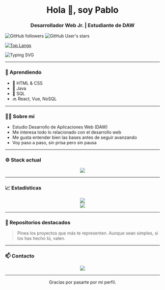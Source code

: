 <h1 align="center">Hola 👋, soy Pablo</h1>
<h3 align="center">Desarrollador Web Jr. | Estudiante de DAW</h3>

![GitHub followers](https://img.shields.io/github/followers/PabloCodevs?label=Seguidores&style=social)
![GitHub User's stars](https://img.shields.io/github/stars/PabloCodevs?affiliations=OWNER%2CCOLLABORATOR%2CORGANIZATION_MEMBER&style=social)

[![Top Langs](https://github-readme-stats.vercel.app/api/top-langs/?username=PabloCodevs&layout=compact&theme=tokyonight&hide_border=true)](https://github.com/anuraghazra/github-readme-stats)

![Typing SVG](https://readme-typing-svg.demolab.com/?lines=Desarrollador+Web+Junior;Aprendiendo+Java,+SQL+y+mucho+m%C3%A1s;&center=true&width=440&height=45&color=00BFFF&vCenter=true&pause=1000)


---

### 🚧 Aprendiendo

- 🔹 HTML & CSS  
- 🔹 Java  
- 🔹 SQL  
- 🔜 React, Vue, NoSQL

---

### 🧑‍💻 Sobre mí

- Estudio Desarrollo de Aplicaciones Web (DAW)  
- Me interesa todo lo relacionado con el desarrollo web  
- Me gusta entender bien las bases antes de seguir avanzando  
- Voy paso a paso, sin prisa pero sin pausa

---

### ⚙️ Stack actual

<p align="center">
  <img src="https://skillicons.dev/icons?i=html,css,java,mysql,git" />
</p>

---

### 📈 Estadísticas

<p align="center">
  <img src="https://github-readme-stats.vercel.app/api?username=PabloCodevs&show_icons=true&theme=tokyonight&hide_border=true" />
  <br/>
  <img src="https://github-readme-streak-stats.herokuapp.com/?user=PabloCodevs&theme=tokyonight&hide_border=true" />
</p>

---

### 📌 Repositorios destacados

> Pinea los proyectos que más te representen. Aunque sean simples, si los has hecho tú, valen.

---

### 📫 Contacto

<p align="center">
  <a href="https://www.linkedin.com/in/pablocodevs" target="_blank">
    <img src="https://img.shields.io/badge/LinkedIn-PabloCodevs-blue?style=flat-square&logo=linkedin" />
  </a>
</p>

---

<p align="center">
  Gracias por pasarte por mi perfil.
</p>
